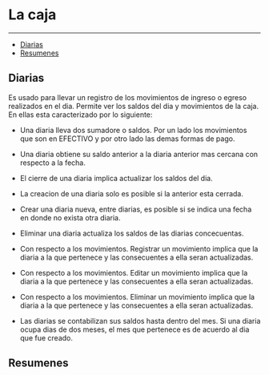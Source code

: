 # La caja

---

- [Diarias](#diarias)
- [Resumenes](#resumenes)

<a name="diarias"></a>
## Diarias

Es usado para llevar un registro de los movimientos de ingreso o egreso realizados en el dia. Permite ver los saldos del dia y movimientos de la caja. En ellas esta caracterizado por lo siguiente:

- Una diaria lleva dos sumadore o saldos. Por un lado los movimientos que son en EFECTIVO y por otro lado las demas formas de pago.

- Una diaria obtiene su saldo anterior a la diaria anterior mas cercana con respecto a la fecha.

- El cierre de una diaria implica actualizar los saldos del dia.

- La creacion de una diaria solo es posible si la anterior esta cerrada.

- Crear una diaria nueva, entre diarias, es posible si se indica una fecha en donde no exista otra diaria.

- Eliminar una diaria actualiza los saldos de las diarias concecuentas.

- Con respecto a los movimientos. Registrar un movimiento implica que la diaria a la que pertenece y las consecuentes a ella seran actualizadas.

- Con respecto a los movimientos. Editar un movimiento implica que la diaria a la que pertenece y las consecuentes a ella seran actualizadas.

- Con respecto a los movimientos. Eliminar un movimiento implica que la diaria a la que pertenece y las consecuentes a ella seran actualizadas.

- Las diarias se contabilizan sus saldos hasta dentro del mes. Si una diaria ocupa dias de dos meses, el mes que pertenece es de acuerdo al dia que fue creado.

<a name="resumenes"></a>
## Resumenes
